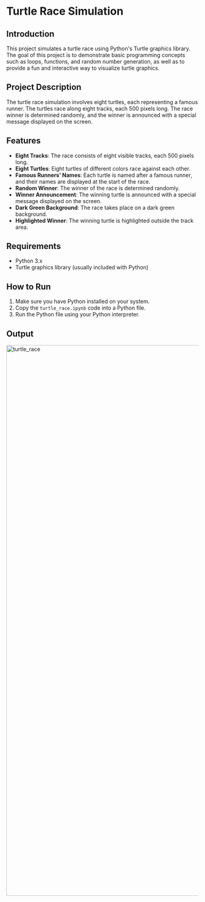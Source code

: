 # Turtle Race Simulation

## Introduction

This project simulates a turtle race using Python's Turtle graphics library. The goal of this project is to demonstrate basic programming concepts such as loops, functions, and random number generation, as well as to provide a fun and interactive way to visualize turtle graphics.

## Project Description

The turtle race simulation involves eight turtles, each representing a famous runner. The turtles race along eight tracks, each 500 pixels long. The race winner is determined randomly, and the winner is announced with a special message displayed on the screen.

## Features

- **Eight Tracks**: The race consists of eight visible tracks, each 500 pixels long.
- **Eight Turtles**: Eight turtles of different colors race against each other.
- **Famous Runners' Names**: Each turtle is named after a famous runner, and their names are displayed at the start of the race.
- **Random Winner**: The winner of the race is determined randomly.
- **Winner Announcement**: The winning turtle is announced with a special message displayed on the screen.
- **Dark Green Background**: The race takes place on a dark green background.
- **Highlighted Winner**: The winning turtle is highlighted outside the track area.

## Requirements

- Python 3.x
- Turtle graphics library (usually included with Python)

## How to Run

1. Make sure you have Python installed on your system.
2. Copy the `turtle_race.ipynb` code into a Python file.
3. Run the Python file using your Python interpreter.

## Output
<img width="1440" alt="turtle_race" src="https://github.com/brahmirathodd/Projects/assets/168703089/88c4cdda-9d98-4b2c-91d1-f637e5d0882a">




